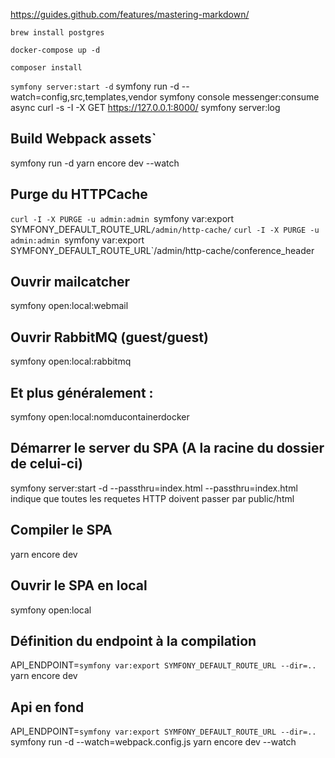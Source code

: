 https://guides.github.com/features/mastering-markdown/

`brew install postgres`

`docker-compose up -d`

`composer install`

`symfony server:start -d`
symfony run -d --watch=config,src,templates,vendor symfony console messenger:consume async
curl -s -I -X GET https://127.0.0.1:8000/
symfony server:log

## Build Webpack assets`
symfony run -d yarn encore dev --watch

## Purge du HTTPCache
`curl -I -X PURGE -u admin:admin `symfony var:export SYMFONY_DEFAULT_ROUTE_URL`/admin/http-cache/`
`curl -I -X PURGE -u admin:admin `symfony var:export SYMFONY_DEFAULT_ROUTE_URL`/admin/http-cache/conference_header

## Ouvrir mailcatcher
symfony open:local:webmail

## Ouvrir RabbitMQ (guest/guest)
symfony open:local:rabbitmq

## Et plus généralement :
symfony open:local:nomducontainerdocker

## Démarrer le server du SPA (A la racine du dossier de celui-ci)
symfony server:start -d --passthru=index.html
--passthru=index.html indique que toutes les requetes HTTP doivent passer par public/html 

## Compiler le SPA
yarn encore dev

## Ouvrir le SPA en local
symfony open:local

## Définition du endpoint à la compilation
API_ENDPOINT=`symfony var:export SYMFONY_DEFAULT_ROUTE_URL --dir=..` yarn encore dev

## Api en fond
API_ENDPOINT=`symfony var:export SYMFONY_DEFAULT_ROUTE_URL --dir=..` symfony run -d --watch=webpack.config.js yarn encore dev --watch
